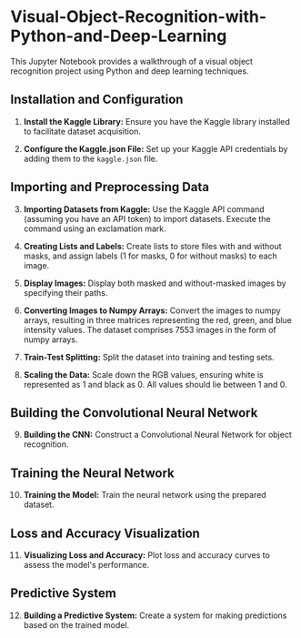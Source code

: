 # Visual-Object-Recognition-with-Python-and-Deep-Learning

This Jupyter Notebook provides a walkthrough of a visual object recognition project using Python and deep learning techniques.

## Installation and Configuration

1. **Install the Kaggle Library:** Ensure you have the Kaggle library installed to facilitate dataset acquisition.

2. **Configure the Kaggle.json File:** Set up your Kaggle API credentials by adding them to the `kaggle.json` file.

## Importing and Preprocessing Data

3. **Importing Datasets from Kaggle:** Use the Kaggle API command (assuming you have an API token) to import datasets. Execute the command using an exclamation mark.

4. **Creating Lists and Labels:** Create lists to store files with and without masks, and assign labels (1 for masks, 0 for without masks) to each image.

5. **Display Images:** Display both masked and without-masked images by specifying their paths.

6. **Converting Images to Numpy Arrays:** Convert the images to numpy arrays, resulting in three matrices representing the red, green, and blue intensity values. The dataset comprises 7553 images in the form of numpy arrays.

7. **Train-Test Splitting:** Split the dataset into training and testing sets.

8. **Scaling the Data:** Scale down the RGB values, ensuring white is represented as 1 and black as 0. All values should lie between 1 and 0.

## Building the Convolutional Neural Network

9. **Building the CNN:** Construct a Convolutional Neural Network for object recognition.

## Training the Neural Network

10. **Training the Model:** Train the neural network using the prepared dataset.

## Loss and Accuracy Visualization

11. **Visualizing Loss and Accuracy:** Plot loss and accuracy curves to assess the model's performance.

## Predictive System

12. **Building a Predictive System:** Create a system for making predictions based on the trained model.
